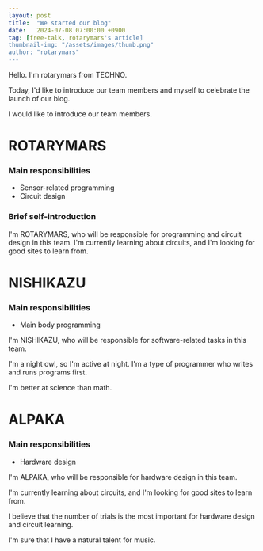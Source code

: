 ```yaml
---
layout: post
title:  "We started our blog"
date:   2024-07-08 07:00:00 +0900
tag: [free-talk, rotarymars's article]
thumbnail-img: "/assets/images/thumb.png"
author: "rotarymars"
---
```

Hello. I'm rotarymars from TECHNO.

Today, I'd like to introduce our team members and myself to celebrate the launch of our blog.

I would like to introduce our team members.

# ROTARYMARS
### Main responsibilities
- Sensor-related programming
- Circuit design

### Brief self-introduction
I'm ROTARYMARS, who will be responsible for programming and circuit design in this team.
I'm currently learning about circuits, and I'm looking for good sites to learn from.

# NISHIKAZU
### Main responsibilities
- Main body programming

I'm NISHIKAZU, who will be responsible for software-related tasks in this team.

I'm a night owl, so I'm active at night. I'm a type of programmer who writes and runs programs first.

I'm better at science than math.

# ALPAKA

### Main responsibilities
- Hardware design

I'm ALPAKA, who will be responsible for hardware design in this team.

I'm currently learning about circuits, and I'm looking for good sites to learn from.

I believe that the number of trials is the most important for hardware design and circuit learning.

I'm sure that I have a natural talent for music.
